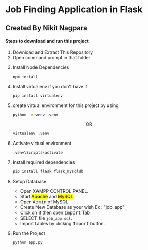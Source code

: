 <h1>Job Finding Application in Flask</h1>
<h2>Created By Nikit Nagpara</h2>
<h4>Steps to download and run this project</h4>
<ol start="1">
<li>Download and Extract This Repository</li>
<li>Open command prompt in that folder</li>
<li>
   <p>Install Node Dependencies</p>

```bash
npm install
```
</li>
<li><p>Install virtualenv if you don't have it</p>  
    
```bash
pip install virtualenv
```

</li>
<li><p>create virtual environment for this project by using</p>

```bash
python -m venv .venv
```
<p align="center">OR</p>

```bash
virtualenv .venv
```
</li>
<li>
<p>Activate virtual environment</p>

```bash
.venv\Scripts\activate
```
</li>
<li>
<p>Install required dependencies</p>
    
```bash
pip install flask flask_mysqldb
```
</li>

<li>
<p>Setup Database</p>
<ul>
<li>Open XAMPP CONTROL PANEL.</li>
<li>Start <mark>Apache</mark> and <mark>MySQL</mark></li>
<li>Open <kbd>Admin</kbd> of MySQL</li>
<li>Create New Database as your wish Ex : "job_app"</li>
<li>Click on it then open <kbd>Import</kbd> Tab </li>
<li>SELECT file <code>job_app.sql</code>.
<li>Import tables by clicking <kbd>Import</kbd> button.</li>
</ul>
</li>
<li>
<p>Run the Project</p>

```bash
python app.py
```
</li>

</ol>
